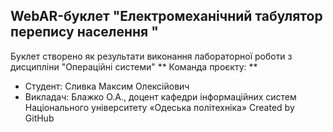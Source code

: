 ## WebAR-буклет "Електромеханічний табулятор перепису населення "
 Буклет створено як результати виконання лабораторної роботи з дисципліни "Операційні системи"
 ** Команда проєкту:  **
 - Студент: Сливка Максим Олексійович
 - Викладач: Блажко О.А., доцент кафедри інформаційних систем Національного університету «Одеська політехніка»
   Created by GitHub
